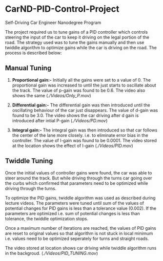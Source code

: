 # CarND-PID-Control-Project
Self-Driving Car Engineer Nanodegree Program

[//]: # (Image References)

[video1]: ./Videos/Only_P.mov "Only P Initial gain"
[video2]: ./Videos/PD.mov "P & D Initial gain"
[video3]: ./Videos/PID.mov "P, I & D Initial gain"
[video4]: ./Videos/PID_TUNING.mov "PID tuned"

The project required us to tune gains of a PID controller which controls steering the
input of the car to keep it driving on the legal portion of the road. The strategy used
was to tune the gains manually and then use twiddle algorithm to optimize gains while
the car is driving on the road. The process is described below:

## Manual Tuning

1. **Proportional gain:-**
    Initially all the gains were set to a value of 0. The proportional gain was increased
    to until the just starts to oscillate about the track. The value of p-gain
    was found to be 0.6. The video also shows the same (_./Videos/Only_P.mov_)
   
2. **Differential gain:-**
    The differential gain was then introduced until the oscillating behaviour of the car
    just disappears. The value of d-gain was found to be 3.0. The video shows the car
    driving after d gain is introduced after intial P-gain (_./Videos/PD.mov_)

3. **Integral gain:-**
   The integral gain was then introduced so that car follows the center of the lane more closely.
   i.e. to eliminate error bias in the controller. The value of I-gain was found to be 
   0.0001. The video stored at the location shows the effect of I-gain (_./Videos/PID.mov_)
   
## Twiddle Tuning

Once the initial values of controller gains were found, the car was able to steer 
around the track. But while driving through the turns car going over the curbs which 
confirmed that parameters need to be optimized while driving through the turns. 

To optimize the PID gains, twiddle algorithm was used as described during lecture videos.
The parameters were tuned until sum of the values of potential changes for PID gains is
less than a tolerance value (0.002). If the parameters are optimized i.e. sum of potential
changes is less than tolerance, the twiddle optimization stops. 

Once a maximum number of iterations are reached, the values of PID gains are reset to original
values so that algorithm is not stuck in local minimum i.e. values need to be optimized
seperately for turns and straight roads.

The video stored at location shows car driving while twiddle algorithm runs in the 
backgroud. (_./Videos/PID_TUNING.mov_)

 
